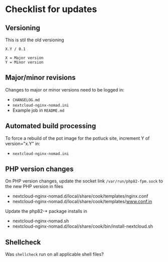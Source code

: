 # Checklist for updates

## Versioning
This is stil the old versioning
```
X.Y / 0.1

X = Major version
Y = Minor version
```

## Major/minor revisions
Changes to major or minor versions need to be logged in:
* `CHANGELOG.md`
* `nextcloud-nginx-nomad.ini`
* Example job in `README.md`

## Automated build processing
To force a rebuild of the pot image for the potluck site, increment Y of version="x.Y" in:
* `nextcloud-nginx-nomad.ini`

## PHP version changes
On PHP version changes, update the socket link `/var/run/php82-fpm.sock` to the new PHP version in files
* nextcloud-nginx-nomad.d/local/share/cook/templates/nginx.conf
* nextcloud-nginx-nomad.d/local/share/cook/templates/www.conf.in

Update the php82-* package installs in 
* nextcloud-nginx-nomad.sh
* nextcloud-nginx-nomad.d/local/share/cook/bin/install-nextcloud.sh

## Shellcheck
Was `shellcheck` run on all applicable shell files?
